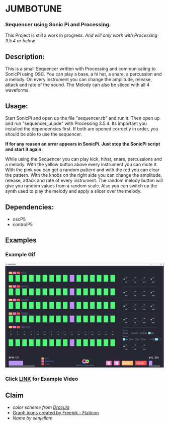 
# JUMBOTUNE
### Sequencer using Sonic Pi and Processing.

This Project is still a work in progress.
_And will only work with Processing 3.5.4 or below_

## Description:
This is a small Sequencer written with Processing and communicating to SonicPi using OSC.
You can play a base, a hi hat, a snare,  a percussion and a melody. On every instrument you can change the amplitude, release, attack and rate of the sound. The Melody can also be sliced with all 4 waveforms.

## Usage:
Start SonicPi and open up the file "sequencer.rb" and run it. Then open up and run "sequencer_ui.pde" with Processing 3.5.4. Its important you installed the dependencies first. If both are opened correctly in order, you should be able to use the sequencer.

**If for any reason an error appears in SonicPi. Just stop the SonicPi script and start it again.**

While using the Sequencer you can play kick, hihat, snare, percussions and a melody. With the yellow button above every instrument you can mute it. With the pink you can get a random pattern and with the red you can clear the pattern.
With the knobs on the right side you can change the amplitude, release, attack and rate of every instrument. 
The random melody button will give you random values from a random scale. Also you can switch up the synth used to play the melody and apply a slicer over the melody.


## Dependencies:
- oscP5
- controlP5








## Examples

### Example Gif
![screenshot from the Programm](https://github.com/Brian-Farmer/sequencer/blob/master/media/jumbotune.gif?raw=true)
### Click <a href="https://youtu.be/ebVOfXQx9Z0"><b>LINK</b></a> for Example Video 





## Claim
- *color scheme from* <a href="https://draculatheme.com/contribute">*Dracula*</a> 
- <a href="https://www.flaticon.com/free-icons/graph" title="graph icons">Graph icons created by Freepik - Flaticon</a>
- *Name by senjellam*

